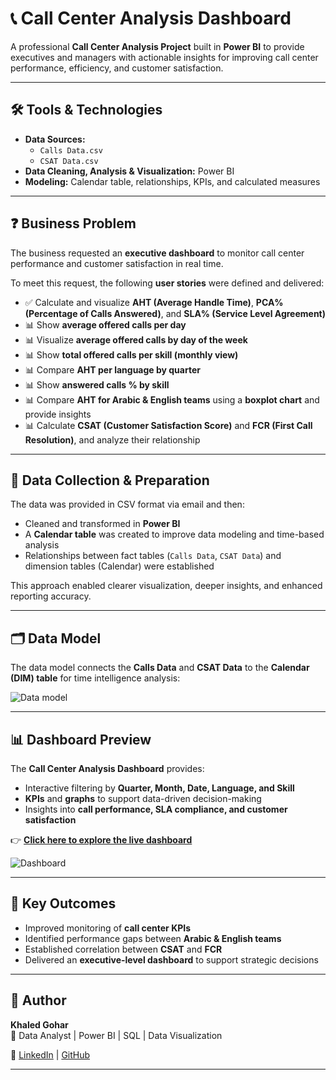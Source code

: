 # 📞 Call Center Analysis Dashboard

A professional **Call Center Analysis Project** built in **Power BI** to provide executives and managers with actionable insights for improving call center performance, efficiency, and customer satisfaction.  

---

## 🛠 Tools & Technologies

- **Data Sources:**  
  - `Calls Data.csv`  
  - `CSAT Data.csv`  
- **Data Cleaning, Analysis & Visualization:** Power BI  
- **Modeling:** Calendar table, relationships, KPIs, and calculated measures  

---

## ❓ Business Problem

The business requested an **executive dashboard** to monitor call center performance and customer satisfaction in real time.  

To meet this request, the following **user stories** were defined and delivered:

- ✅ Calculate and visualize **AHT (Average Handle Time)**, **PCA% (Percentage of Calls Answered)**, and **SLA% (Service Level Agreement)**  
- 📊 Show **average offered calls per day**  
- 📊 Visualize **average offered calls by day of the week**  
- 📊 Show **total offered calls per skill (monthly view)**  
- 📊 Compare **AHT per language by quarter**  
- 📊 Show **answered calls % by skill**  
- 📊 Compare **AHT for Arabic & English teams** using a **boxplot chart** and provide insights  
- 📊 Calculate **CSAT (Customer Satisfaction Score)** and **FCR (First Call Resolution)**, and analyze their relationship  

---

## 📂 Data Collection & Preparation

The data was provided in CSV format via email and then:  
- Cleaned and transformed in **Power BI**  
- A **Calendar table** was created to improve data modeling and time-based analysis  
- Relationships between fact tables (`Calls Data`, `CSAT Data`) and dimension tables (Calendar) were established  

This approach enabled clearer visualization, deeper insights, and enhanced reporting accuracy.  

---

## 🗂 Data Model

The data model connects the **Calls Data** and **CSAT Data** to the **Calendar (DIM) table** for time intelligence analysis:  

![Data model](https://github.com/khaled-gohar/CallCenter_Dashboard_PowerBi/assets/133038582/3839caf4-89ca-4e7b-ae4b-5a25f0c88db0)

---

## 📊 Dashboard Preview

The **Call Center Analysis Dashboard** provides:  
- Interactive filtering by **Quarter, Month, Date, Language, and Skill**  
- **KPIs** and **graphs** to support data-driven decision-making  
- Insights into **call performance, SLA compliance, and customer satisfaction**  

👉 [**Click here to explore the live dashboard**](https://app.powerbi.com/view?r=eyJrIjoiNzMxMDkyNjctZmRlZS00ZDE5LWFlOTgtNmE1NTFlM2VkN2QzIiwidCI6IjIzZGI2ZTA2LTA1YzQtNDg5ZC1iMTM2LWNiYTk0YThlNmYzNiIsImMiOjh9)  

![Dashboard](https://github.com/khaled-gohar/CallCenter_Dashboard_PowerBi/assets/133038582/881db68c-c828-45a9-8347-46bd28120f46)

---

## 🚀 Key Outcomes

- Improved monitoring of **call center KPIs**  
- Identified performance gaps between **Arabic & English teams**  
- Established correlation between **CSAT** and **FCR**  
- Delivered an **executive-level dashboard** to support strategic decisions  

---

## 👤 Author

**Khaled Gohar**  
📌 Data Analyst | Power BI | SQL | Data Visualization  

🔗 [LinkedIn](https://www.linkedin.com/in/khaled-gohar/) | [GitHub](https://github.com/khaled-gohar)  

---
